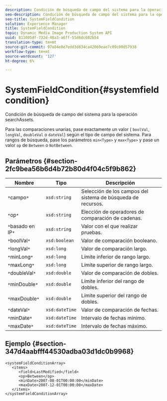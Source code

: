 ```yaml
---
description: Condición de búsqueda de campo del sistema para la operación searchAssets.
seo-description: Condición de búsqueda de campo del sistema para la operación searchAssets.
seo-title: SystemFieldCondition
solution: Experience Manager
title: SystemFieldCondition
topic: Dynamic Media Image Production System API
uuid: 811095df-732d-48a3-a6ff-55d6dc602b54
translation-type: tm+mt
source-git-commit: 97a84e8e7edd3d834ca42069eae7c09c00d57938
workflow-type: tm+mt
source-wordcount: '127'
ht-degree: 6%

---
```



# SystemFieldCondition{#systemfieldcondition}

Condición de búsqueda de campo del sistema para la operación searchAssets.

Para las comparaciones unarias, pase exactamente un valor ( `boolVal`, `longVal`, `doubleVal` o `dateVal`) según el tipo de campo del sistema. Para rangos de búsqueda, pase los parámetros `min<Type>` y `max<Type>` y pase un valor `op` de `Between` o `NotBetween`.

## Parámetros {#section-2fc9bea56b6d4b72b80d4f04c5f9b862}

| Nombre | Tipo | Descripción |
|---|---|---|
| `*`campo`*` | `xsd:string` | Selección de los campos del sistema de búsqueda de recursos. |
| `*`op`*` | `xsd:string` | Elección de operadores de comparación de cadenas. |
| `*`basado en IP`*` | `xsd:string` | Valor con el que realizar pruebas. |
| `*`boolVal`*` | `xsd:boolean` | Valor de comparación booleano. |
| `*`longVal`*` | `xsd:long` | Valor de comparación largo. |
| `*`minLong`*` | `xsd:long` | Límite inferior de rango largo. |
| `*`maxLong`*` | `xsd:long` | Límite superior de rango largo. |
| `*`doubleVal`*` | `xsd:double` | Valor de comparación de dobles. |
| `*`minDouble`*` | `xsd:double` | Límite inferior del rango de dobles. |
| `*`maxDouble`*` | `xsd:double` | Límite superior del rango de dobles. |
| `*`dateVal`*` | `xsd:dateTime` | Valor de comparación de fechas. |
| `*`minDate`*` | `xsd:dateTime` | Intervalo de fechas mínimo. |
| `*`maxDate`*` | `xsd:dateTime` | Intervalo de fechas máximo. |

## Ejemplo {#section-347d4aabfff44530adba03d1dc0b9968}

```
<systemFieldConditionArray>
   <items>
      <field>LastModified</field>
      <op>Between</op>
      <minDate>2007-08-01T00:00:00</minDate>
      <maxDate>2007-12-01T00:00:00</maxDate>
   </items>
</systemFieldConditionArray>
```

